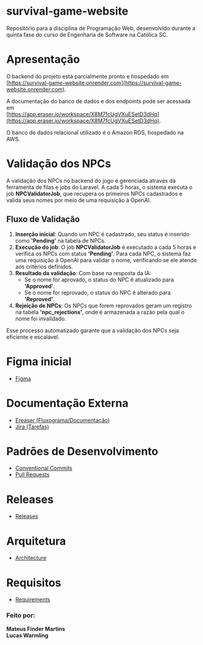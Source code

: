 # survival-game-website
Repositório para a disciplina de Programação Web, desenvolvido durante a quinta fase do curso de Engenharia de Software na Católica SC.
# Apresentação

O backend do projeto está parcialmente pronto e hospedado em  
[https://survival-game-website.onrender.com](https://survival-game-website.onrender.com).  

A documentação do banco de dados e dos endpoints pode ser acessada em  
[https://app.eraser.io/workspace/X8M7fcUgVXuESetD3dHq](https://app.eraser.io/workspace/X8M7fcUgVXuESetD3dHq).  

O banco de dados relacional utilizado é o Amazon RDS, hospedado na AWS.

# Validação dos NPCs

A validação dos NPCs no backend do jogo é gerenciada através da ferramenta de filas e jobs do Laravel. A cada 5 horas, o sistema executa o job **NPCValidatorJob**, que recupera os primeiros NPCs cadastrados e valida seus nomes por meio de uma requisição à OpenAI.

## Fluxo de Validação

1. **Inserção inicial**: Quando um NPC é cadastrado, seu status é inserido como **'Pending'** na tabela de NPCs.
2. **Execução do job**: O job **NPCValidatorJob** é executado a cada 5 horas e verifica os NPCs com status **'Pending'**. Para cada NPC, o sistema faz uma requisição à OpenAI para validar o nome, verificando se ele atende aos critérios definidos.
3. **Resultado da validação**: Com base na resposta da IA:
   - Se o nome for aprovado, o status do NPC é atualizado para **'Approved'**.
   - Se o nome for reprovado, o status do NPC é alterado para **'Reproved'**.
4. **Rejeição de NPCs**: Os NPCs que forem reprovados geram um registro na tabela **'npc_rejections'**, onde é armazenada a razão pela qual o nome foi invalidado.

Esse processo automatizado garante que a validação dos NPCs seja eficiente e escalável.

# Figma inicial
- [Figma](https://www.figma.com/design/xCowWJuRhebZKh20SUjKGd/Site---trabalho-do-lucas?node-id=0-1&t=QQPsUccZv5nuPiB8-1)

# Documentação Externa 
- [Ereaser (Fluxograma/Documentação)](https://app.eraser.io/workspace/4tiB9E65AJS6R6aDpp0W)
- [Jira (Tarefas)](https://criminal-cases.atlassian.net)
# Padrões de Desenvolvimento
- [Conventional Commits](./docs/patterns/conventional-commits.md)
- [Pull Requests](./docs/patterns/pull-requests.md)
# Releases
- [Releases](./docs/releases.md)
# Arquitetura
- [Architecture](./docs/architecture.md)
# Requisitos
- [Requirements](./docs/requirements.md)
### Feito por:  

**Mateus Finder Martins**  
**Lucas Warmling**
